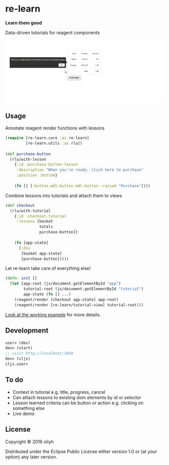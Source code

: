 # re-learn

**Learn them good**

Data-driven tutorials for reagent components

![](documentation/re-learn.gif?raw=true)

## Usage

Annotate reagent render functions with lessons

```clojure
(require [re-learn.core :as re-learn]
         [re-learn.utils :as rlu])

(def purchase-button
  (rlu/with-lesson
    {:id :purchase-button-lesson
     :description "When you're ready, click here to purchase"
     :position :bottom}

    (fn [] [:button.mdl-button.mdl-button--raised "Purchase"])))
```

Combine lessons into tutorials and attach them to views

```clojure
(def checkout
  (rlu/with-tutorial
    {:id :checkout-tutorial
     :lessons [basket
               totals
               purchase-button]}

    (fn [app-state]
      [:div
       [basket app-state]
       [purchase-button]])))
```

Let re-learn take care of everything else!

```clojure
(defn- init []
  (let [app-root (js/document.getElementById "app")
        tutorial-root (js/document.getElementById "tutorial")
        app-state (fn [] ...)
    (reagent/render [checkout app-state] app-root)
    (reagent/render [re-learn/tutorial-view] tutorial-root)))
```

[Look at the working example](example/checkout/app.cljs) for more details.

## Development

```clojure
user> (dev)
dev> (start)
;; visit http://localhost:3449
dev> (cljs)
cljs.user>
```

## To do
- Context in tutorial e.g. title, progress, cancel
- Can attach lessons to existing dom elements by id or selector
- Lesson learned criteria can be button or action e.g. clicking on something else
- Live demo

## License

Copyright © 2016 oliyh

Distributed under the Eclipse Public License either version 1.0 or (at
your option) any later version.
